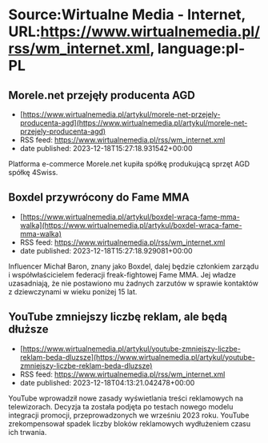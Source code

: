 # Source:Wirtualne Media - Internet, URL:https://www.wirtualnemedia.pl/rss/wm_internet.xml, language:pl-PL

## Morele.net przejęły producenta AGD
 - [https://www.wirtualnemedia.pl/artykul/morele-net-przejely-producenta-agd](https://www.wirtualnemedia.pl/artykul/morele-net-przejely-producenta-agd)
 - RSS feed: https://www.wirtualnemedia.pl/rss/wm_internet.xml
 - date published: 2023-12-18T15:27:18.931542+00:00

Platforma e-commerce Morele.net kupiła spółkę produkującą sprzęt AGD spółkę 4Swiss.

## Boxdel przywrócony do Fame MMA
 - [https://www.wirtualnemedia.pl/artykul/boxdel-wraca-fame-mma-walka](https://www.wirtualnemedia.pl/artykul/boxdel-wraca-fame-mma-walka)
 - RSS feed: https://www.wirtualnemedia.pl/rss/wm_internet.xml
 - date published: 2023-12-18T15:27:18.929081+00:00

Influencer Michał Baron, znany jako Boxdel, dalej będzie członkiem zarządu i współwłaścicielem federacji freak-fightowej Fame MMA. Jej władze uzasadniają, że nie postawiono mu żadnych zarzutów w sprawie kontaktów z dziewczynami w wieku poniżej 15 lat.

## YouTube zmniejszy liczbę reklam, ale będą dłuższe
 - [https://www.wirtualnemedia.pl/artykul/youtube-zmniejszy-liczbe-reklam-beda-dluzsze](https://www.wirtualnemedia.pl/artykul/youtube-zmniejszy-liczbe-reklam-beda-dluzsze)
 - RSS feed: https://www.wirtualnemedia.pl/rss/wm_internet.xml
 - date published: 2023-12-18T04:13:21.042478+00:00

YouTube wprowadził nowe zasady wyświetlania treści reklamowych na telewizorach. Decyzja ta została podjęta po testach nowego modelu integracji promocji, przeprowadzonych we wrześniu 2023 roku. YouTube zrekompensował spadek liczby bloków reklamowych wydłużeniem czasu ich trwania.

